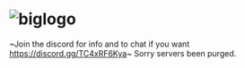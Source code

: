 # ![biglogo](https://user-images.githubusercontent.com/29980512/158058730-44eb872c-1ecb-4bf7-affe-554ac73c357f.png)
~Join the discord for info and to chat if you want
https://discord.gg/TC4xRF6Kya~
Sorry servers been purged.
